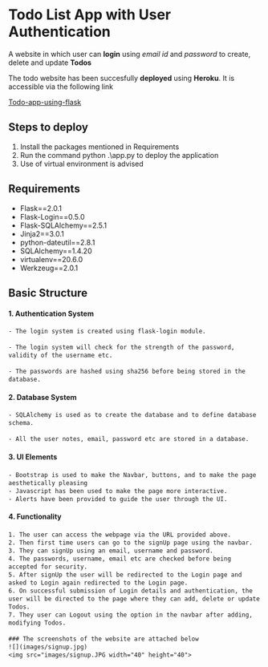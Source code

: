 # Todo List App with User Authentication

A website in which user can **login** using *email id* and *password* to create, delete and update **Todos**

The todo website has been succesfully **deployed** using **Heroku**.
It is accessible via the following link

[Todo-app-using-flask](https://todo-app-using-flask.herokuapp.com/)

## Steps to deploy
1. Install the packages mentioned in Requirements
2. Run the command python .\app.py to deploy the  application
3. Use of virtual environment is advised

## Requirements
- Flask==2.0.1
- Flask-Login==0.5.0
- Flask-SQLAlchemy==2.5.1
- Jinja2==3.0.1
- python-dateutil==2.8.1
- SQLAlchemy==1.4.20
- virtualenv==20.6.0
- Werkzeug==2.0.1

## Basic Structure

#### 1. Authentication System
    - The login system is created using flask-login module.

    - The login system will check for the strength of the password, validity of the username etc.

    - The passwords are hashed using sha256 before being stored in the database.

#### 2. Database System 

    - SQLAlchemy is used as to create the database and to define database schema.

    - All the user notes, email, password etc are stored in a database.

#### 3. UI Elements

    - Bootstrap is used to make the Navbar, buttons, and to make the page aesthetically pleasing
    - Javascript has been used to make the page more interactive.
    - Alerts have been provided to guide the user through the UI.
#### 4. Functionality
    1. The user can access the webpage via the URL provided above.
    2. Then first time users can go to the signUp page using the navbar.
    3. They can signUp using an email, username and password.
    4. The passwords, username, email etc are checked before being accepted for security.
    5. After signUp the user will be redirected to the Login page and  asked to Login again redirected to the Login page. 
    6. On successful submission of Login details and authentication, the user will be directed to the page where they can add, delete or update Todos.
    7. They user can Logout using the option in the navbar after adding, modifying Todos.

    ### The screenshots of the website are attached below
    ![](images/signup.jpg)
    <img src="images/signup.JPG width="40" height="40">